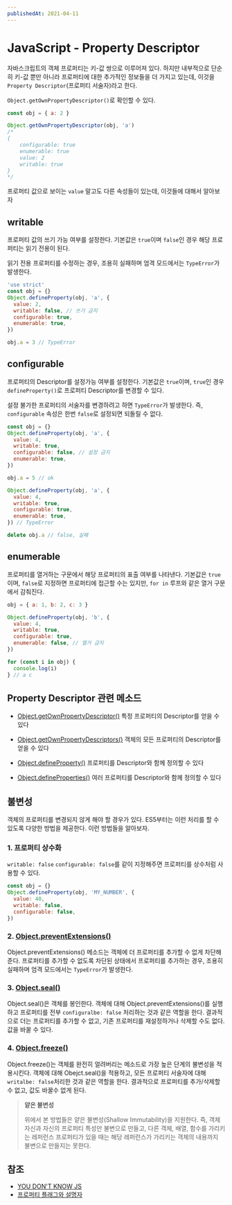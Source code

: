 ```yaml
---
publishedAt: 2021-04-11
---
```


# JavaScript - Property Descriptor

자바스크립트의 객체 프로퍼티는 키-값 쌍으로 이루어져 있다. 하지만 내부적으로 단순히 키-값 뿐만 아니라 프로퍼티에 대한 추가적인 정보들을 더 가지고 있는데, 이것을 `Property Descriptor`(프로퍼티 서술자)라고 한다.

`Object.getOwnPropertyDescriptor()`로 확인할 수 있다.

```js
const obj = { a: 2 }

Object.getOwnPropertyDescriptor(obj, 'a')
/*
{
  	configurable: true
  	enumerable: true
  	value: 2
	writable: true
}
*/
```

프로퍼티 값으로 보이는 `value` 말고도 다른 속성들이 있는데, 이것들에 대해서 알아보자

## writable

프로퍼티 값의 쓰기 가능 여부를 설정한다. 기본값은 `true`이며 `false`인 경우 해당 프로퍼티는 읽기 전용이 된다.

읽기 전용 프로퍼티를 수정하는 경우, 조용히 실패하며 엄격 모드에서는 `TypeError`가 발생한다.

```js
'use strict'
const obj = {}
Object.defineProperty(obj, 'a', {
  value: 2,
  writable: false, // 쓰기 금지
  configurable: true,
  enumerable: true,
})

obj.a = 3 // TypeError
```

## configurable

프로퍼티의 Descriptor를 설정가능 여부를 설정한다. 기본값은 `true`이며, `true`인 경우 `defineProperty()`로 프로퍼티 Descriptor를 변경할 수 있다.

설정 불가한 프로퍼티의 서술자를 변경하려고 하면 `TypeError`가 발생한다. 즉, `configurable` 속성은 한번 `false`로 설정되면 되돌릴 수 없다.

```js
const obj = {}
Object.defineProperty(obj, 'a', {
  value: 4,
  writable: true,
  configurable: false, // 설정 금지
  enumerable: true,
})

obj.a = 5 // ok

Object.defineProperty(obj, 'a', {
  value: 4,
  writable: true,
  configurable: true,
  enumerable: true,
}) // TypeError

delete obj.a // false, 실패
```

## enumerable

프로퍼티를 열거하는 구문에서 해당 프로퍼티의 표출 여부를 나타낸다. 기본값은 `true`이며, `false`로 지정하면 프로퍼티에 접근할 수는 있지만, `for in` 루프와 같은 열거 구문에서 감춰진다.

```js
obj = { a: 1, b: 2, c: 3 }

Object.defineProperty(obj, 'b', {
  value: 4,
  writable: true,
  configurable: true,
  enumerable: false, // 열거 금지
})

for (const i in obj) {
  console.log(i)
} // a c
```

## Property Descriptor 관련 메소드

- [Object.getOwnPropertyDescriptor()](https://developer.mozilla.org/ko/docs/Web/JavaScript/Reference/Global_Objects/Object/getOwnPropertyDescriptor)
  특정 프로퍼티의 Descriptor를 얻을 수 있다

- [Object.getOwnPropertyDescriptors()](https://developer.mozilla.org/en-US/docs/Web/JavaScript/Reference/Global_Objects/Object/getOwnPropertyDescriptors)
  객체의 모든 프로퍼티의 Descriptor를 얻을 수 있다

- [Object.defineProperty()](https://developer.mozilla.org/ko/docs/Web/JavaScript/Reference/Global_Objects/Object/defineProperty)
  프로퍼티를 Descriptor와 함께 정의할 수 있다

- [Object.defineProperties()](https://developer.mozilla.org/ko/docs/Web/JavaScript/Reference/Global_Objects/Object/defineProperties)
  여러 프로퍼티를 Descriptor와 함께 정의할 수 있다

## 불변성

객체의 프로퍼티를 변경되지 않게 해야 할 경우가 있다. ES5부터는 이런 처리를 할 수 있도록 다양한 방법을 제공한다. 이런 방법들을 알아보자.

### 1. 프로퍼티 상수화

`writable: false` `configurable: false`를 같이 지정해주면 프로퍼티를 상수처럼 사용할 수 있다.

```js
const obj = {}
Object.defineProperty(obj, 'MY_NUMBER', {
  value: 40,
  writable: false,
  configurable: false,
})
```

### 2. [Object.preventExtensions()](https://developer.mozilla.org/ko/docs/Web/JavaScript/Reference/Global_Objects/Object/preventExtensions)

Object.preventExtensions() 메소드는 객체에 더 프로퍼티를 추가할 수 없게 차단해준다. 프로퍼티를 추가할 수 없도록 차단된 상태에서 프로퍼티를 추가하는 경우, 조용히 실패하며 엄격 모드에서는 `TypeError`가 발생한다.

### 3. [Object.seal()](https://developer.mozilla.org/ko/docs/Web/JavaScript/Reference/Global_Objects/Object/seal)

Object.seal()은 객체를 봉인한다. 객체에 대해 Object.preventExtensions()를 실행하고 프로퍼티를 전부 `configuralbe: false` 처리하는 것과 같은 역할을 한다. 결과적으로 더는 프로퍼티를 추가할 수 없고, 기존 프로퍼티를 재설정하거나 삭제할 수도 없다. 값을 바꿀 수 있다.

### 4. [Object.freeze()](https://developer.mozilla.org/ko/docs/Web/JavaScript/Reference/Global_Objects/Object/freeze)

Object.freeze()는 객체를 완전히 얼려버리는 메소드로 가장 높은 단계의 불변성을 적용시킨다. 객체에 대해 Obejct.seal()을 적용하고, 모든 프로퍼티 서술자에 대해 `writalbe: false`처리한 것과 같은 역할을 한다. 결과적으로 프로퍼티를 추가/삭제할 수 없고, 값도 바꿀수 없게 된다.

> **얕은 불변성**
>
> 위에서 본 방법들은 얕은 불변성(Shallow Immutability)을 지원한다. 즉, 객체 자신과 자신의 프로퍼티 특성만 불변으로 만들고, 다른 객체, 배열, 함수를 가리키는 레퍼런스 프로퍼티가 있을 때는 해당 레퍼런스가 가리키는 객체의 내용까지 불변으로 만들지는 못한다.

## 참조

- [YOU DON'T KNOW JS](https://www.hanbit.co.kr/store/books/look.php?p_code=B7156943021)
- [프로퍼티 플래그와 설명자](https://ko.javascript.info/property-descriptors#ref-1370)
